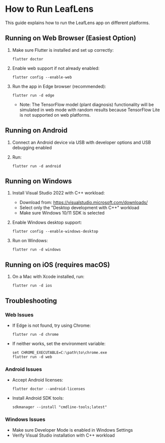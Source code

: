 # How to Run LeafLens

This guide explains how to run the LeafLens app on different platforms.

## Running on Web Browser (Easiest Option)

1. Make sure Flutter is installed and set up correctly:
   ```
   flutter doctor
   ```

2. Enable web support if not already enabled:
   ```
   flutter config --enable-web
   ```

3. Run the app in Edge browser (recommended):
   ```
   flutter run -d edge
   ```

   - Note: The TensorFlow model (plant diagnosis) functionality will be simulated in web mode with random results because TensorFlow Lite is not supported on web platforms.

## Running on Android

1. Connect an Android device via USB with developer options and USB debugging enabled

2. Run:
   ```
   flutter run -d android
   ```

## Running on Windows

1. Install Visual Studio 2022 with C++ workload:
   - Download from: https://visualstudio.microsoft.com/downloads/
   - Select only the "Desktop development with C++" workload
   - Make sure Windows 10/11 SDK is selected

2. Enable Windows desktop support:
   ```
   flutter config --enable-windows-desktop
   ```

3. Run on Windows:
   ```
   flutter run -d windows
   ```

## Running on iOS (requires macOS)

1. On a Mac with Xcode installed, run:
   ```
   flutter run -d ios
   ```

## Troubleshooting

### Web Issues
- If Edge is not found, try using Chrome:
  ```
  flutter run -d chrome
  ```
- If neither works, set the environment variable:
  ```
  set CHROME_EXECUTABLE=C:\path\to\chrome.exe
  flutter run -d web
  ```

### Android Issues
- Accept Android licenses:
  ```
  flutter doctor --android-licenses
  ```
- Install Android SDK tools:
  ```
  sdkmanager --install "cmdline-tools;latest"
  ```

### Windows Issues
- Make sure Developer Mode is enabled in Windows Settings
- Verify Visual Studio installation with C++ workload 